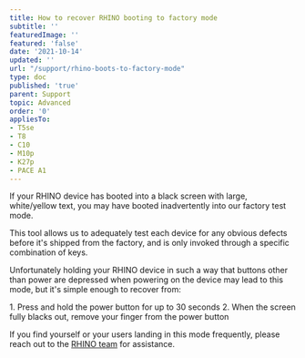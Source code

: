 ```yaml
---
title: How to recover RHINO booting to factory mode
subtitle: ''
featuredImage: ''
featured: 'false'
date: '2021-10-14'
updated: ''
url: "/support/rhino-boots-to-factory-mode"
type: doc
published: 'true'
parent: Support
topic: Advanced
order: '0'
appliesTo:
- T5se
- T8
- C10
- M10p
- K27p
- PACE A1
---
```


If your RHINO device has booted into a black screen with large, white/yellow text, you may have booted inadvertently into our factory test mode.

This tool allows us to adequately test each device for any obvious defects before it's shipped from the factory, and is only invoked through a specific combination of keys.

Unfortunately holding your RHINO device in such a way that buttons other than power are depressed when powering on the device may lead to this mode, but it's simple enough to recover from:

<div class="numbered-instructions" markdown="1">
1. Press and hold the power button for up to 30 seconds
2. When the screen fully blacks out, remove your finger from the power button
</div>

If you find yourself or your users landing in this mode frequently, please reach out to the [RHINO team](/support/escalate) for assistance.
